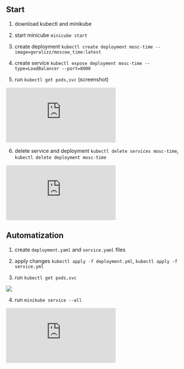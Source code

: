 ## Start

1) download kubectl and minikube

2) start minicube `minicube start`

3) create deployment `kubectl create deployment mosc-time --image=geralizz/moscow_time:latest`

4) create service `kubectl expose deployment mosc-time --type=LoadBalancer --port=8000`

5) run `kubectl get pods,svc` (screenshot)


![](https://imageup.ru/img245/4205696/9-laba.png.html)

6) delete service and deployment `kubectl delete services mosc-time`, `kubectl delete deployment mosc-time`

![](https://imageup.ru/img297/4205699/laba2.png.html)

## Automatization

1) create `deployment.yaml` and `service.yaml` files

2) apply changes `kubectl apply -f deployment.yml`, `kubectl apply -f service.yml`

3) run `kubectl get pods,svc`

![](https://imageup.ru/img123/4205705/9laba3.jpg)

4) run `minikube service --all`

![](https://imageup.ru/img116/4205709/9laba4.png.html)

 